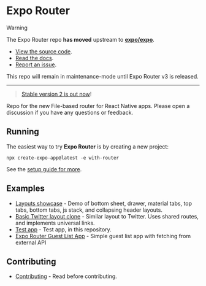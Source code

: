 # Expo Router

> [!warning]
> The Expo Router repo **has moved** upstream to [**expo/expo**](https://github.com/expo/expo/).

- [View the source code](https://github.com/expo/expo/tree/main/packages/expo-router).
- [Read the docs](https://docs.expo.dev/router/introduction/).
- [Report an issue](https://github.com/expo/expo/issues/new?assignees=&labels=needs+validation%2CRouter&projects=&template=bug_report_router.yml).

This repo will remain in maintenance-mode until Expo Router v3 is released.

---

> [Stable version 2 is out now](https://blog.expo.dev/introducing-expo-router-v2-3850fd5c3ca1)!

Repo for the new File-based router for React Native apps. Please open a discussion if you have any questions or feedback.

## Running

The easiest way to try **Expo Router** is by creating a new project:

```
npx create-expo-app@latest -e with-router
```

See the [setup guide for more](https://docs.expo.dev/router/installation/).

## Examples

- [Layouts showcase](https://github.com/EvanBacon/expo-router-layouts-example) - Demo of bottom sheet, drawer, material tabs, top tabs, bottom tabs, js stack, and collapsing header layouts.
- [Basic Twitter layout clone](https://github.com/EvanBacon/expo-router-twitter) - Similar layout to Twitter. Uses shared routes, and implements universal links.
- [Test app](/apps/sandbox) - Test app, in this repository.
- [Expo Router Guest List App](https://github.com/hola-soy-milk/upleveled-react-native-expo) - Simple guest list app with fetching from external API

## Contributing

- [Contributing](/CONTRIBUTING.md) - Read before contributing.
